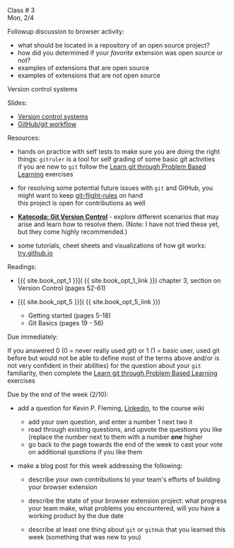 
<div class="lecture1">

<div class="column_date">

Class # 3 <br>
Mon, 2/4

</div>

<div class="column_materials">
<p markdown="block">

Followup discussion to browser activity:
  - what should be located in a repository of an open source project?
  - how did you determined if your _favorite_ extension was open source or not? 
  - examples of extensions that are open source
  - examples of extensions that are not open source

Version control systems

Slides:

- [Version control systems ](slides/version_control_systems.html)  
- [GitHub/git workflow](slides/git_workflow_activity.pptx)


Resources:
- hands on practice with self tests to make sure you are doing the right things: `gitruler` is a tool for self grading of some basic git activities <br>
if you are new to `git` follow the [Learn git through Problem Based Learning](https://github.com/UOL-CS/gitruler-exercises) exercises  

- for resolving some potential future issues with `git` and GitHub, you might
want to keep [git-flight-rules](https://github.com/k88hudson/git-flight-rules) on hand <br>
this project is open for contributions as well

- __[Katocoda: Git Version Control](https://www.katacoda.com/courses/git)__ -
explore different scenarios that may arise and learn how to resolve them.
(Note: I have not tried  these yet, but they come highly recommended.)

- some tutorials, cheet sheets and visualizations of how git works: [try.github.io](https://try.github.io/)



Readings:

- [{{ site.book_opt_1 }}]( {{ site.book_opt_1_link }}) chapter 3, section on Version Control (pages 52-61)

- [{{ site.book_opt_5 }}]( {{ site.book_opt_5_link }})
  - Getting started (pages 5-18)
  - Git Basics (pages 19 - 56)



</p>
</div>


<div class="column_assign">
<p markdown="block">

Due immediately:

If you answered 0 (0 = never really used git) or 1 (1 = basic user, used git before but would not be able to define most of the terms above and/or is not very confident in their abilities) for the question about your `git` familiarity, then complete the [Learn git through Problem Based Learning](https://github.com/UOL-CS/gitruler-exercises) exercises

Due by the end of the week (2/10):

- add a question for Kevin P. Fleming, [Linkedin](https://www.linkedin.com/in/kpfleming/), to the course wiki

  - add your own question, and enter a number 1 next two it
  - read through existing questions, and upvote the questions you like (replace the number next to them with a number __one__ higher
  - go back to the page towards the end of the week to cast your vote on additional questions if you like them

- make a blog post for this week addressing the following:

  - describe your own contributions to your team's efforts of building
  your browser extension
  - describe the state of your browser extension project: what progress
  your team make, what problems you encountered, will you have a working
  product by the due date

  - describe at least one thing about `git` or `gitHub` that you learned
  this week (something that was new to you)




</p>
</div>

</div>
